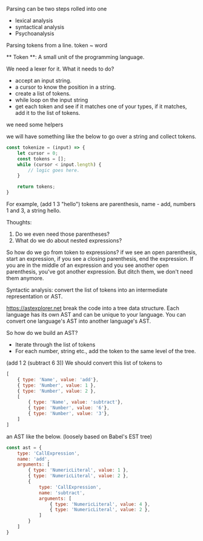 

Parsing can be two steps rolled into one
* lexical analysis
* syntactical analysis
* Psychoanalysis

Parsing tokens from a line. token ~ word

** Token **: A small unit of the programming language.

We need a lexer for it.
What it needs to do?

* accept an input string.
* a cursor to know the position in a string.
* create a list of tokens. 
* while loop on the input string
* get each token and see if it matches one of your types, if it matches, add it to the list of tokens.

we need some helpers

we will have something like the below to go over a string and collect tokens.

```javascript
const tokenize = (input) => {
    let cursor = 0;
    const tokens = [];
    while (cursor < input.length) {
        // logic goes here.
    }

    return tokens;
}
```

For example, (add 1 3 "hello") tokens are parenthesis, name - add, numbers 1 and 3, a string hello.

Thoughts:
1. Do we even need those parentheses?
2. What do we do about nested expressions?

So how do we go from token to expressions?
if we see an open parenthesis, start an expression, if you see a closing parenthesis, end the expression.
If you are in the middle of an expression and you see another open parenthesis, you've got another expression.
But ditch them, we don't need them anymore.

Syntactic analysis: convert the list of tokens into an intermediate representation or AST.

https://astexplorer.net
break the code into a tree data structure.
Each language has its own AST and can be unique to your language.
You can convert one language's AST into another language's AST.

So how do we build an AST?
* Iterate through the list of tokens
* For each number, string etc., add the token to the same level of the tree.

(add 1 2 (subtract 6 3))
We should convert this list of tokens to
```js
[
    { type: 'Name', value: 'add'},
    { type: 'Number', value: 1 },
    { type: 'Number', value: 2 },
    [
        { type: 'Name', value: 'subtract'},
        { type: 'Number', value: '6'},
        { type: 'Number', value: '3'},
    ]
]
```
an AST like the below. (loosely based on Babel's EST tree)

```js
const ast = {
    type: 'CallExpression',
    name: 'add',
    arguments: [
        { type: 'NumericLiteral', value: 1 },
        { type: 'NumericLiteral', value: 2 },
        {
            type: 'CallExpression',
            name: 'subtract',
            arguments: [
                { type: 'NumericLiteral', value: 4 },
                { type: 'NumericLiteral', value: 2 },
            ]
        }
    ]
}
```
